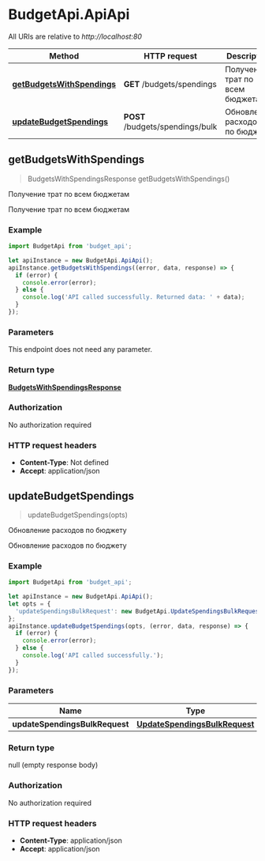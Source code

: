 # BudgetApi.ApiApi

All URIs are relative to *http://localhost:80*

Method | HTTP request | Description
------------- | ------------- | -------------
[**getBudgetsWithSpendings**](ApiApi.md#getBudgetsWithSpendings) | **GET** /budgets/spendings | Получение трат по всем бюджетам
[**updateBudgetSpendings**](ApiApi.md#updateBudgetSpendings) | **POST** /budgets/spendings/bulk | Обновление расходов по бюджету



## getBudgetsWithSpendings

> BudgetsWithSpendingsResponse getBudgetsWithSpendings()

Получение трат по всем бюджетам

Получение трат по всем бюджетам

### Example

```javascript
import BudgetApi from 'budget_api';

let apiInstance = new BudgetApi.ApiApi();
apiInstance.getBudgetsWithSpendings((error, data, response) => {
  if (error) {
    console.error(error);
  } else {
    console.log('API called successfully. Returned data: ' + data);
  }
});
```

### Parameters

This endpoint does not need any parameter.

### Return type

[**BudgetsWithSpendingsResponse**](BudgetsWithSpendingsResponse.md)

### Authorization

No authorization required

### HTTP request headers

- **Content-Type**: Not defined
- **Accept**: application/json


## updateBudgetSpendings

> updateBudgetSpendings(opts)

Обновление расходов по бюджету

Обновление расходов по бюджету

### Example

```javascript
import BudgetApi from 'budget_api';

let apiInstance = new BudgetApi.ApiApi();
let opts = {
  'updateSpendingsBulkRequest': new BudgetApi.UpdateSpendingsBulkRequest() // UpdateSpendingsBulkRequest | 
};
apiInstance.updateBudgetSpendings(opts, (error, data, response) => {
  if (error) {
    console.error(error);
  } else {
    console.log('API called successfully.');
  }
});
```

### Parameters


Name | Type | Description  | Notes
------------- | ------------- | ------------- | -------------
 **updateSpendingsBulkRequest** | [**UpdateSpendingsBulkRequest**](UpdateSpendingsBulkRequest.md)|  | [optional] 

### Return type

null (empty response body)

### Authorization

No authorization required

### HTTP request headers

- **Content-Type**: application/json
- **Accept**: application/json

